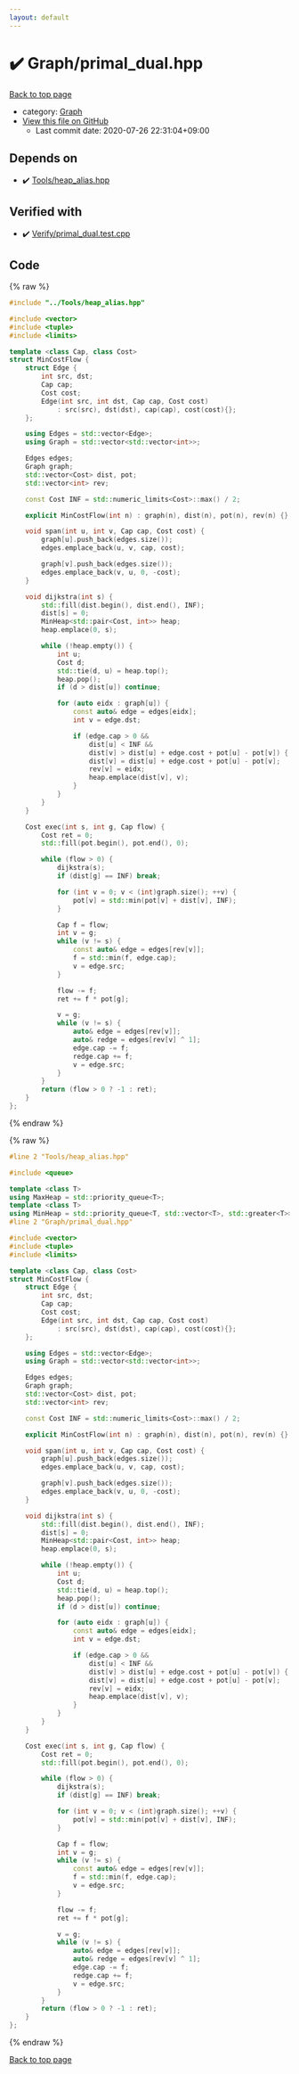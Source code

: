 ```yaml
---
layout: default
---
```


<!-- mathjax config similar to math.stackexchange -->
<script type="text/javascript" async
  src="https://cdnjs.cloudflare.com/ajax/libs/mathjax/2.7.5/MathJax.js?config=TeX-MML-AM_CHTML">
</script>
<script type="text/x-mathjax-config">
  MathJax.Hub.Config({
    TeX: { equationNumbers: { autoNumber: "AMS" }},
    tex2jax: {
      inlineMath: [ ['$','$'] ],
      processEscapes: true
    },
    "HTML-CSS": { matchFontHeight: false },
    displayAlign: "left",
    displayIndent: "2em"
  });
</script>

<script type="text/javascript" src="https://cdnjs.cloudflare.com/ajax/libs/jquery/3.4.1/jquery.min.js"></script>
<script src="https://cdn.jsdelivr.net/npm/jquery-balloon-js@1.1.2/jquery.balloon.min.js" integrity="sha256-ZEYs9VrgAeNuPvs15E39OsyOJaIkXEEt10fzxJ20+2I=" crossorigin="anonymous"></script>
<script type="text/javascript" src="../../assets/js/copy-button.js"></script>
<link rel="stylesheet" href="../../assets/css/copy-button.css" />


# :heavy_check_mark: Graph/primal_dual.hpp

<a href="../../index.html">Back to top page</a>

* category: <a href="../../index.html#4cdbd2bafa8193091ba09509cedf94fd">Graph</a>
* <a href="{{ site.github.repository_url }}/blob/master/Graph/primal_dual.hpp">View this file on GitHub</a>
    - Last commit date: 2020-07-26 22:31:04+09:00




## Depends on

* :heavy_check_mark: <a href="../Tools/heap_alias.hpp.html">Tools/heap_alias.hpp</a>


## Verified with

* :heavy_check_mark: <a href="../../verify/Verify/primal_dual.test.cpp.html">Verify/primal_dual.test.cpp</a>


## Code

<a id="unbundled"></a>
{% raw %}
```cpp
#include "../Tools/heap_alias.hpp"

#include <vector>
#include <tuple>
#include <limits>

template <class Cap, class Cost>
struct MinCostFlow {
    struct Edge {
        int src, dst;
        Cap cap;
        Cost cost;
        Edge(int src, int dst, Cap cap, Cost cost)
            : src(src), dst(dst), cap(cap), cost(cost){};
    };

    using Edges = std::vector<Edge>;
    using Graph = std::vector<std::vector<int>>;

    Edges edges;
    Graph graph;
    std::vector<Cost> dist, pot;
    std::vector<int> rev;

    const Cost INF = std::numeric_limits<Cost>::max() / 2;

    explicit MinCostFlow(int n) : graph(n), dist(n), pot(n), rev(n) {}

    void span(int u, int v, Cap cap, Cost cost) {
        graph[u].push_back(edges.size());
        edges.emplace_back(u, v, cap, cost);

        graph[v].push_back(edges.size());
        edges.emplace_back(v, u, 0, -cost);
    }

    void dijkstra(int s) {
        std::fill(dist.begin(), dist.end(), INF);
        dist[s] = 0;
        MinHeap<std::pair<Cost, int>> heap;
        heap.emplace(0, s);

        while (!heap.empty()) {
            int u;
            Cost d;
            std::tie(d, u) = heap.top();
            heap.pop();
            if (d > dist[u]) continue;

            for (auto eidx : graph[u]) {
                const auto& edge = edges[eidx];
                int v = edge.dst;

                if (edge.cap > 0 &&
                    dist[u] < INF &&
                    dist[v] > dist[u] + edge.cost + pot[u] - pot[v]) {
                    dist[v] = dist[u] + edge.cost + pot[u] - pot[v];
                    rev[v] = eidx;
                    heap.emplace(dist[v], v);
                }
            }
        }
    }

    Cost exec(int s, int g, Cap flow) {
        Cost ret = 0;
        std::fill(pot.begin(), pot.end(), 0);

        while (flow > 0) {
            dijkstra(s);
            if (dist[g] == INF) break;

            for (int v = 0; v < (int)graph.size(); ++v) {
                pot[v] = std::min(pot[v] + dist[v], INF);
            }

            Cap f = flow;
            int v = g;
            while (v != s) {
                const auto& edge = edges[rev[v]];
                f = std::min(f, edge.cap);
                v = edge.src;
            }

            flow -= f;
            ret += f * pot[g];

            v = g;
            while (v != s) {
                auto& edge = edges[rev[v]];
                auto& redge = edges[rev[v] ^ 1];
                edge.cap -= f;
                redge.cap += f;
                v = edge.src;
            }
        }
        return (flow > 0 ? -1 : ret);
    }
};

```
{% endraw %}

<a id="bundled"></a>
{% raw %}
```cpp
#line 2 "Tools/heap_alias.hpp"

#include <queue>

template <class T>
using MaxHeap = std::priority_queue<T>;
template <class T>
using MinHeap = std::priority_queue<T, std::vector<T>, std::greater<T>>;
#line 2 "Graph/primal_dual.hpp"

#include <vector>
#include <tuple>
#include <limits>

template <class Cap, class Cost>
struct MinCostFlow {
    struct Edge {
        int src, dst;
        Cap cap;
        Cost cost;
        Edge(int src, int dst, Cap cap, Cost cost)
            : src(src), dst(dst), cap(cap), cost(cost){};
    };

    using Edges = std::vector<Edge>;
    using Graph = std::vector<std::vector<int>>;

    Edges edges;
    Graph graph;
    std::vector<Cost> dist, pot;
    std::vector<int> rev;

    const Cost INF = std::numeric_limits<Cost>::max() / 2;

    explicit MinCostFlow(int n) : graph(n), dist(n), pot(n), rev(n) {}

    void span(int u, int v, Cap cap, Cost cost) {
        graph[u].push_back(edges.size());
        edges.emplace_back(u, v, cap, cost);

        graph[v].push_back(edges.size());
        edges.emplace_back(v, u, 0, -cost);
    }

    void dijkstra(int s) {
        std::fill(dist.begin(), dist.end(), INF);
        dist[s] = 0;
        MinHeap<std::pair<Cost, int>> heap;
        heap.emplace(0, s);

        while (!heap.empty()) {
            int u;
            Cost d;
            std::tie(d, u) = heap.top();
            heap.pop();
            if (d > dist[u]) continue;

            for (auto eidx : graph[u]) {
                const auto& edge = edges[eidx];
                int v = edge.dst;

                if (edge.cap > 0 &&
                    dist[u] < INF &&
                    dist[v] > dist[u] + edge.cost + pot[u] - pot[v]) {
                    dist[v] = dist[u] + edge.cost + pot[u] - pot[v];
                    rev[v] = eidx;
                    heap.emplace(dist[v], v);
                }
            }
        }
    }

    Cost exec(int s, int g, Cap flow) {
        Cost ret = 0;
        std::fill(pot.begin(), pot.end(), 0);

        while (flow > 0) {
            dijkstra(s);
            if (dist[g] == INF) break;

            for (int v = 0; v < (int)graph.size(); ++v) {
                pot[v] = std::min(pot[v] + dist[v], INF);
            }

            Cap f = flow;
            int v = g;
            while (v != s) {
                const auto& edge = edges[rev[v]];
                f = std::min(f, edge.cap);
                v = edge.src;
            }

            flow -= f;
            ret += f * pot[g];

            v = g;
            while (v != s) {
                auto& edge = edges[rev[v]];
                auto& redge = edges[rev[v] ^ 1];
                edge.cap -= f;
                redge.cap += f;
                v = edge.src;
            }
        }
        return (flow > 0 ? -1 : ret);
    }
};

```
{% endraw %}

<a href="../../index.html">Back to top page</a>

